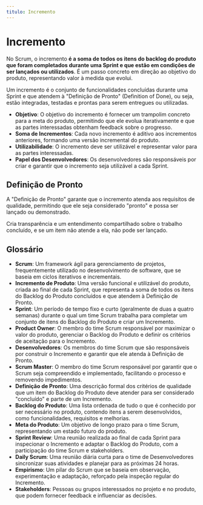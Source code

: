 ```yaml
---
titulo: Incremento
---
```


# Incremento

No Scrum, o incremento **é a soma de todos os itens do backlog do produto que foram completados durante uma Sprint e que estão em condições de ser lançados ou utilizados**. É um passo concreto em direção ao objetivo do produto, representando valor à medida que evolui.

Um incremento é o conjunto de funcionalidades concluídas durante uma Sprint e que atendem à "Definição de Pronto" (Definition of Done), ou seja, estão integradas, testadas e prontas para serem entregues ou utilizadas.

- **Objetivo**: O objetivo do incremento é fornecer um trampolim concreto para a meta do produto, permitindo que ele evolua iterativamente e que as partes interessadas obtenham feedback sobre o progresso.
- **Soma de Incrementos**: Cada novo incremento é aditivo aos incrementos anteriores, formando uma versão incremental do produto.
- **Utilizabilidade**: O incremento deve ser utilizável e representar valor para as partes interessadas.
- **Papel dos Desenvolvedores**: Os desenvolvedores são responsáveis por criar e garantir que o incremento seja utilizável a cada Sprint.

## Definição de Pronto

A "Definição de Pronto" garante que o incremento atenda aos requisitos de qualidade, permitindo que ele seja considerado "pronto" e possa ser lançado ou demonstrado.

Cria transparência e um entendimento compartilhado sobre o trabalho concluído, e se um item não atende a ela, não pode ser lançado.

## Glossário

- **Scrum**: Um framework ágil para gerenciamento de projetos, frequentemente utilizado no desenvolvimento de software, que se baseia em ciclos iterativos e incrementais.
- **Incremento de Produto**: Uma versão funcional e utilizável do produto, criada ao final de cada Sprint, que representa a soma de todos os itens do Backlog do Produto concluídos e que atendem à Definição de Pronto.
- **Sprint**: Um período de tempo fixo e curto (geralmente de duas a quatro semanas) durante o qual um time Scrum trabalha para completar um conjunto de itens do Backlog do Produto e criar um Incremento.
- **Product Owner**: O membro do time Scrum responsável por maximizar o valor do produto, gerenciar o Backlog do Produto e definir os critérios de aceitação para o Incremento.
- **Desenvolvedores**: Os membros do time Scrum que são responsáveis por construir o Incremento e garantir que ele atenda à Definição de Pronto.
- **Scrum Master**: O membro do time Scrum responsável por garantir que o Scrum seja compreendido e implementado, facilitando o processo e removendo impedimentos.
- **Definição de Pronto**: Uma descrição formal dos critérios de qualidade que um item do Backlog do Produto deve atender para ser considerado "concluído" e parte de um Incremento.
- **Backlog do Produto**: Uma lista ordenada de tudo o que é conhecido por ser necessário no produto, contendo itens a serem desenvolvidos, como funcionalidades, requisitos e melhorias.
- **Meta do Produto**: Um objetivo de longo prazo para o time Scrum, representando um estado futuro do produto.
- **Sprint Review**: Uma reunião realizada ao final de cada Sprint para inspecionar o Incremento e adaptar o Backlog do Produto, com a participação do time Scrum e stakeholders.
- **Daily Scrum**: Uma reunião diária curta para o time de Desenvolvedores sincronizar suas atividades e planejar para as próximas 24 horas.
- **Empirismo**: Um pilar do Scrum que se baseia em observação, experimentação e adaptação, reforçado pela inspeção regular do Incremento.
- **Stakeholders**: Pessoas ou grupos interessados no projeto e no produto, que podem fornecer feedback e influenciar as decisões.
